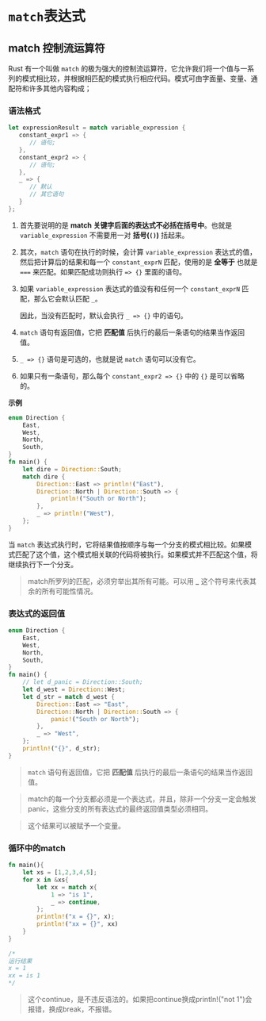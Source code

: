 # `match`表达式

## match 控制流运算符

Rust 有一个叫做 `match` 的极为强大的控制流运算符，它允许我们将一个值与一系列的模式相比较，并根据相匹配的模式执行相应代码。模式可由字面量、变量、通配符和许多其他内容构成；

### 语法格式

```rust
let expressionResult = match variable_expression {
   constant_expr1 => {
      // 语句;
   },
   constant_expr2 => {
      // 语句;
   },
   _ => {
      // 默认
      // 其它语句
   }
};
```

1. 首先要说明的是 **match 关键字后面的表达式不必括在括号中**。也就是 `variable_expression` 不需要用一对 **括号(`()`)** 括起来。

2. 其次，`match` 语句在执行的时候，会计算 `variable_expression` 表达式的值，然后把计算后的结果和每一个 `constant_exprN` 匹配，使用的是 **全等于** 也就是 `===` 来匹配。如果匹配成功则执行 `=> {}` 里面的语句。

3. 如果 `variable_expression` 表达式的值没有和任何一个 `constant_exprN` 匹配，那么它会默认匹配 `_`。

   因此，当没有匹配时，默认会执行 `_ => {}` 中的语句。

4. `match` 语句有返回值，它把 **匹配值** 后执行的最后一条语句的结果当作返回值。

5. `_ => {}` 语句是可选的，也就是说 `match` 语句可以没有它。

6. 如果只有一条语句，那么每个 `constant_expr2 => {}` 中的 `{}` 是可以省略的。

**示例**

```rust
enum Direction {
    East,
    West,
    North,
    South,
}
fn main() {
    let dire = Direction::South;
    match dire {
        Direction::East => println!("East"),
        Direction::North | Direction::South => {
            println!("South or North");
        },
        _ => println!("West"),
    };
}
```

当 `match` 表达式执行时，它将结果值按顺序与每一个分支的模式相比较。如果模式匹配了这个值，这个模式相关联的代码将被执行。如果模式并不匹配这个值，将继续执行下一个分支。

> match所罗列的匹配，必须穷举出其所有可能。可以用 **_** 这个符号来代表其余的所有可能性情况。

### 表达式的返回值

```rust
enum Direction {
    East,
    West,
    North,
    South,
}
fn main() {
    // let d_panic = Direction::South;
    let d_west = Direction::West;
    let d_str = match d_west {
        Direction::East => "East",
        Direction::North | Direction::South => {
            panic!("South or North");
        },
        _ => "West",
    };
    println!("{}", d_str);
}
```

> `match` 语句有返回值，它把 **匹配值** 后执行的最后一条语句的结果当作返回值。

> match的每一个分支都必须是一个表达式，并且，除非一个分支一定会触发panic，这些分支的所有表达式的最终返回值类型必须相同。

> 这个结果可以被赋予一个变量。

### 循环中的match

```rust
fn main(){
    let xs = [1,2,3,4,5];
    for x in &xs{
        let xx = match x{
            1 => "is 1",
            _ => continue,
        };
        println!("x = {}", x);
        println!("xx = {}", xx)
    }
}
 
/*
运行结果
x = 1
xx = is 1
*/
```

> 这个continue，是不违反语法的。如果把continue换成println!("not 1")会报错，换成break，不报错。